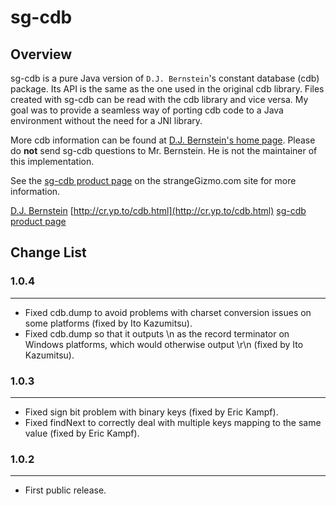 # sg-cdb

## Overview

sg-cdb is a pure Java version of `D.J. Bernstein`'s constant database
(cdb) package.  Its API is the same as the one used in the original cdb
library.  Files created with sg-cdb can be read with the cdb library and
vice versa.  My goal was to provide a seamless way of porting cdb code
to a Java environment without the need for a JNI library.

More cdb information can be found at [D.J. Bernstein's home page](http://cr.yp.to/cdb.html).
Please do **not** send sg-cdb questions to Mr. Bernstein.  He is not the
maintainer of this implementation.

See the [sg-cdb product page](http://www.strangegizmo.com/products/sg-cdb/)
on the strangeGizmo.com site for more information.

[D.J. Bernstein](http://cr.yp.to/)
[http://cr.yp.to/cdb.html](http://cr.yp.to/cdb.html)
[sg-cdb product page](http://www.strangeGizmo.com/products/sg-cdb/)



## Change List

### 1.0.4
-----

-   Fixed cdb.dump to avoid problems with charset conversion issues on
    some platforms (fixed by Ito Kazumitsu).
-   Fixed cdb.dump so that it outputs \\n as the record terminator on
    Windows platforms, which would otherwise output \\r\\n (fixed by Ito
    Kazumitsu).

### 1.0.3
-----

-   Fixed sign bit problem with binary keys (fixed by Eric Kampf).
-   Fixed findNext to correctly deal with multiple keys mapping to the
    same value (fixed by Eric Kampf).

### 1.0.2
-----

-   First public release.
